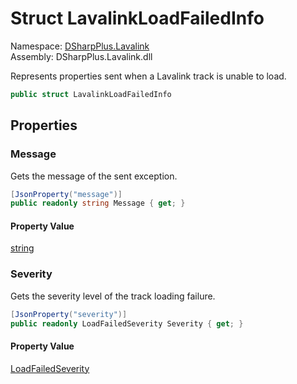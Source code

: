 # Struct LavalinkLoadFailedInfo

Namespace: [DSharpPlus.Lavalink](DSharpPlus.Lavalink.md)  
Assembly: DSharpPlus.Lavalink.dll

Represents properties sent when a Lavalink track is unable to load.

```csharp
public struct LavalinkLoadFailedInfo
```

## Properties

### <a id="DSharpPlus_Lavalink_LavalinkLoadFailedInfo_Message"></a>Message

Gets the message of the sent exception.

```csharp
[JsonProperty("message")]
public readonly string Message { get; }
```

#### Property Value

[string](https://learn.microsoft.com/dotnet/api/system.string)

### <a id="DSharpPlus_Lavalink_LavalinkLoadFailedInfo_Severity"></a>Severity

Gets the severity level of the track loading failure.

```csharp
[JsonProperty("severity")]
public readonly LoadFailedSeverity Severity { get; }
```

#### Property Value

[LoadFailedSeverity](DSharpPlus.Lavalink.LoadFailedSeverity.md)

